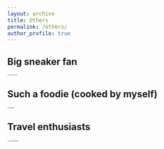 ```yaml
---
layout: archive
title: Others
permalink: /others/
author_profile: true
---
```


## Big sneaker fan
<img src="http://zexinliu.github.io/images/nike-northface.png" alt="nike-northface" style="zoom:15%;" /><img src="http://zexinliu.github.io/images/aj11.png" alt="aj11" style="zoom:15%;" />

## Such a foodie (cooked by myself)
<img src="http://zexinliu.github.io/images/lobster.png" alt="lobster" style="zoom:15%;" /><img src="http://zexinliu.github.io/images/lamb.png" alt="lamb" style="zoom:15%;" />

## Travel enthusiasts
<img src="http://zexinliu.github.io/images/firstmountain.png" alt="firstmountain" style="zoom:15%;" /><img src="http://zexinliu.github.io/images/nba.png" alt="nba" style="zoom:20%;" />
